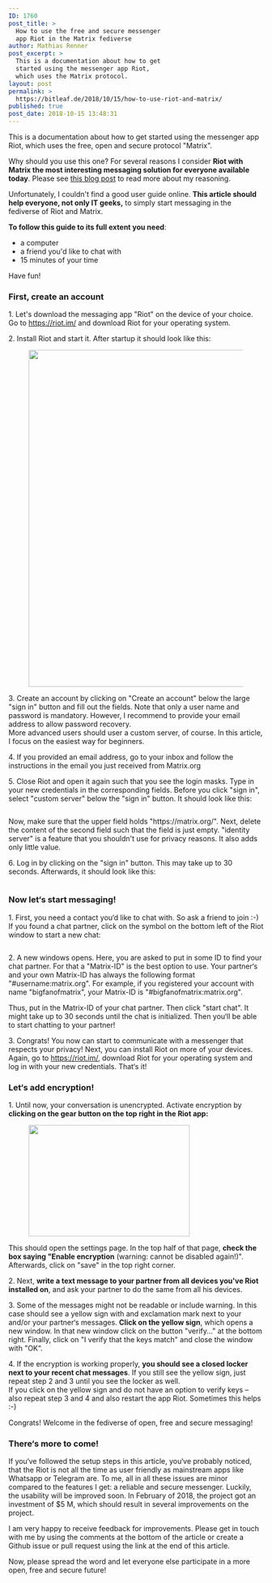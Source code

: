 ```yaml
---
ID: 1760
post_title: >
  How to use the free and secure messenger
  app Riot in the Matrix fediverse
author: Mathias Renner
post_excerpt: >
  This is a documentation about how to get
  started using the messenger app Riot,
  which uses the Matrix protocol.
layout: post
permalink: >
  https://bitleaf.de/2018/10/15/how-to-use-riot-and-matrix/
published: true
post_date: 2018-10-15 13:48:31
---
```

<!-- wp:paragraph -->
<p>This is a documentation about how to get started using the messenger app Riot, which uses the free, open and secure protocol "Matrix".</p>
<!-- /wp:paragraph -->

<!-- wp:paragraph -->
<p>Why should you use this one? For several reasons I consider <strong>Riot with Matrix the most interesting messaging solution for everyone available today</strong>. Please see <a href="https://bitleaf.de/2018/10/16/why-matrix-is-the-most-interesting-messaging-solution-today/">this blog post</a> to read more about my reasoning.</p>
<!-- /wp:paragraph -->

<!-- wp:paragraph -->
<p>Unfortunately, I couldn't find a good user guide online. <strong>This article should help everyone, not only IT geeks,</strong> to simply start messaging in the fediverse of Riot and Matrix. </p>
<!-- /wp:paragraph -->

<!-- wp:paragraph -->
<p><strong>To follow this guide to its full extent you need</strong>:</p>
<!-- /wp:paragraph -->

<!-- wp:list -->
<ul><li>a computer </li><li> a friend you'd like to chat with</li><li>15 minutes of your time</li></ul>
<!-- /wp:list -->

<!-- wp:paragraph -->
<p>Have fun!</p>
<!-- /wp:paragraph -->

<!-- wp:heading {"level":3} -->
<h3>First, create an account</h3>
<!-- /wp:heading -->

<!-- wp:paragraph -->
<p>1. Let's download the messaging app "Riot" on the device of your choice. Go to <a href="https://riot.im/">https://riot.im/</a> and download Riot for your operating system.</p>
<!-- /wp:paragraph -->

<!-- wp:paragraph -->
<p>2. Install Riot and start it. After startup it should look like this:</p>
<!-- /wp:paragraph -->

<!-- wp:image {"id":1761,"align":"center","width":501,"height":665} -->
<div class="wp-block-image"><figure class="aligncenter is-resized"><img src="https://bitleaf.de/wp-content/uploads/2018/10/riot-start.png" alt="" class="wp-image-1761" width="501" height="665"/></figure></div>
<!-- /wp:image -->

<!-- wp:paragraph -->
<p>3. Create an account by clicking on "Create an account" below the large "sign in" button and fill out the fields. Note that only a user name and password is mandatory. However, I recommend to provide your email address to allow password recovery.<br/>More advanced users should user a custom server, of course. In this article, I focus on the easiest way for beginners.<br/></p>
<!-- /wp:paragraph -->

<!-- wp:paragraph -->
<p>4. If you provided an email address, go to your inbox and follow the instructions in the email you just received from Matrix.org</p>
<!-- /wp:paragraph -->

<!-- wp:paragraph -->
<p>5. Close Riot and open it again such that you see the login masks. Type in your new credentials in the corresponding fields. Before you click "sign in", select "custom server" below the "sign in" button. It should look like this:</p>
<!-- /wp:paragraph -->

<!-- wp:image {"id":1762,"align":"center"} -->
<div class="wp-block-image"><figure class="aligncenter"><img src="https://bitleaf.de/wp-content/uploads/2018/10/identity-server-correct.png" alt="" class="wp-image-1762"/></figure></div>
<!-- /wp:image -->

<!-- wp:paragraph -->
<p>Now, make sure that the upper field holds "https://matrix.org/". Next, delete the content of the second field such that the field is just empty. "identity server" is a feature that you shouldn't use for privacy reasons. It also adds only little value.<br/></p>
<!-- /wp:paragraph -->

<!-- wp:paragraph -->
<p>6. Log in by clicking on the "sign in" button. This may take up to 30 seconds. Afterwards, it should look like this:</p>
<!-- /wp:paragraph -->

<!-- wp:image {"id":1763} -->
<figure class="wp-block-image"><img src="https://bitleaf.de/wp-content/uploads/2018/10/riot-full-scree.png" alt="" class="wp-image-1763"/></figure>
<!-- /wp:image -->

<!-- wp:heading {"level":3} -->
<h3>Now let‘s start messaging!</h3>
<!-- /wp:heading -->

<!-- wp:paragraph -->
<p>1. First, you need a contact you‘d like to chat with. So ask a friend to join :-) If you found a chat partner, click on the symbol on the bottom left of the Riot window to start a new chat:</p>
<!-- /wp:paragraph -->

<!-- wp:image {"id":1767,"align":"center"} -->
<div class="wp-block-image"><figure class="aligncenter"><img src="https://bitleaf.de/wp-content/uploads/2018/10/start-chat-arrow.png" alt="" class="wp-image-1767"/></figure></div>
<!-- /wp:image -->

<!-- wp:paragraph -->
<p>2. A new windows opens. Here, you are asked to put in some ID to find your chat partner. For that a "Matrix-ID" is the best option to use. Your partner‘s and your own Matrix-ID has always the following format "#username:matrix.org". For example, if you registered your account with name "bigfanofmatrix", your Matrix-ID is "#bigfanofmatrix:matrix.org".</p>
<!-- /wp:paragraph -->

<!-- wp:paragraph -->
<p>Thus, put in the Matrix-ID of your chat partner. Then click "start chat". It might take up to 30 seconds until the chat is initialized. Then you‘ll be able to start chatting to your partner!</p>
<!-- /wp:paragraph -->

<!-- wp:paragraph -->
<p>3. Congrats! You now can start to communicate with a messenger that respects your privacy! Next, you can install Riot on more of your devices. Again, go to <a href="https://riot.im/">https://riot.im/</a>, download Riot for your operating system and log in with your new credentials. That‘s it!</p>
<!-- /wp:paragraph -->

<!-- wp:heading {"level":3} -->
<h3>Let‘s add encryption!</h3>
<!-- /wp:heading -->

<!-- wp:paragraph -->
<p>1. Until now, your conversation is unencrypted. Activate encryption by <strong>clicking on the gear button on the top right in the Riot app:</strong><br/></p>
<!-- /wp:paragraph -->

<!-- wp:image {"id":1782,"align":"center","width":318,"height":220} -->
<div class="wp-block-image"><figure class="aligncenter is-resized"><img src="https://bitleaf.de/wp-content/uploads/2018/10/settings-arrow.png" alt="" class="wp-image-1782" width="318" height="220"/></figure></div>
<!-- /wp:image -->

<!-- wp:paragraph -->
<p>This should open the settings page. In the top half of that page, <strong>check the box saying "Enable encryption</strong> (warning: cannot be disabled again!)". Afterwards, click on "save" in the top right corner.</p>
<!-- /wp:paragraph -->

<!-- wp:paragraph -->
<p>2. Next, <strong>write a text message to your partner from all devices you've Riot installed on</strong>, and ask your partner to do the same from all his devices.</p>
<!-- /wp:paragraph -->

<!-- wp:paragraph -->
<p>3. Some of the messages might not be readable or include warning. In this case should see a yellow sign with and exclamation mark next to your and/or your partner‘s messages. <strong>Click on the yellow sign</strong>, which opens a new window. In that new window click on the button "verify..." at the bottom right. Finally, click on "I verify that the keys match" and close the window with "OK“.</p>
<!-- /wp:paragraph -->

<!-- wp:paragraph -->
<p>4. If the encryption is working properly, <strong>you should see a closed locker next to your recent chat messages</strong>. If you still see the yellow sign, just repeat step 2 and 3 until you see the locker as well.<br/>If you click on the yellow sign and do not have an option to verify keys – also repeat step 3 and 4 and also restart the app Riot. Sometimes this helps :-)</p>
<!-- /wp:paragraph -->

<!-- wp:paragraph -->
<p>Congrats! Welcome in the fediverse of open, free and secure messaging!</p>
<!-- /wp:paragraph -->

<!-- wp:heading {"level":3} -->
<h3>
<strong>There‘s
more to come!</strong></h3>
<!-- /wp:heading -->

<!-- wp:paragraph -->
<p>If you‘ve followed the setup steps in this article, you‘ve probably noticed, that the Riot is not all the time as user friendly as mainstream apps like Whatsapp or Telegram are. To me, all in all these issues are minor compared to the features I get: a reliable and secure messenger. Luckily, the usability will be improved soon. In February of 2018, the project got an investment of $5 M, which should result in several improvements on the project.</p>
<!-- /wp:paragraph -->

<!-- wp:paragraph -->
<p>I am very happy to receive feedback for improvements. Please get in touch with me by using the comments at the bottom of the article or create a Github issue or pull request using the link at the end of this article.</p>
<!-- /wp:paragraph -->

<!-- wp:paragraph -->
<p>Now, please spread the word and let everyone else participate in a more open, free and secure future!</p>
<!-- /wp:paragraph -->